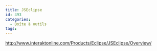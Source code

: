 ```yaml
---
title: JSEclipse
id: 493
categories:
  - Boîte à outils
tags:
---
```


http://www.interaktonline.com/Products/Eclipse/JSEclipse/Overview/